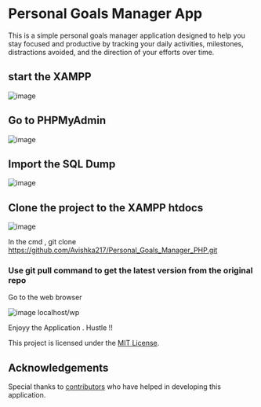 # Personal Goals Manager App

This is a simple personal goals manager application designed to help you stay focused and productive by tracking your daily activities, milestones, distractions avoided, and the direction of your efforts over time.


## start the XAMPP
![image](https://github.com/Avishka217/Personal_Goals_Manager_PHP/assets/62095876/38f77a85-74d9-4370-87a1-1f34546c415b)

## Go to PHPMyAdmin
![image](https://github.com/Avishka217/Personal_Goals_Manager_PHP/assets/62095876/294700c6-0213-4164-8930-3c7a0aec5b1f)

## Import the SQL Dump

![image](https://github.com/Avishka217/Personal_Goals_Manager_PHP/assets/62095876/f54291f3-2dd8-4cda-9886-0a9919c6c690)

## Clone the project to the XAMPP htdocs
![image](https://github.com/Avishka217/Personal_Goals_Manager_PHP/assets/62095876/b3fed842-fd0c-4a44-bc32-a067df808494)

In the cmd , 
git clone https://github.com/Avishka217/Personal_Goals_Manager_PHP.git

### Use git pull command to get the latest version from the original repo

Go to the web browser 

![image](https://github.com/Avishka217/Personal_Goals_Manager_PHP/assets/62095876/7ab305ba-c099-4bd1-9adb-41ce9c12d19d)
localhost/wp

Enjoyy the Application . Hustle !! 


This project is licensed under the [MIT License](LICENSE).

## Acknowledgements

Special thanks to [contributors](CONTRIBUTORS.md) who have helped in developing this application.
